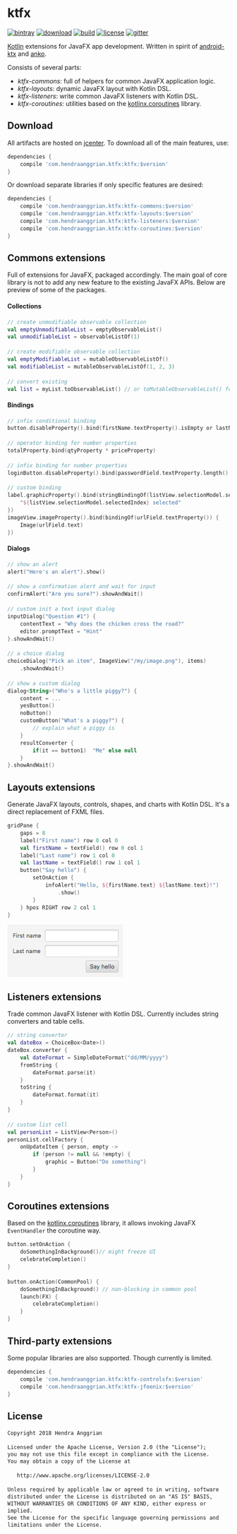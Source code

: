 ktfx
====
[![bintray](https://img.shields.io/badge/bintray-ktfx-brightgreen.svg)](https://bintray.com/hendraanggrian/ktfx)
[![download](https://api.bintray.com/packages/hendraanggrian/ktfx/ktfx/images/download.svg)](https://bintray.com/hendraanggrian/ktfx/ktfx/_latestVersion)
[![build](https://travis-ci.com/hendraanggrian/ktfx.svg)](https://travis-ci.com/hendraanggrian/ktfx)
[![license](https://img.shields.io/badge/license-Apache--2.0-blue.svg)](http://www.apache.org/licenses/LICENSE-2.0)
[![gitter](https://badges.gitter.im/Join%20Chat.svg)](https://gitter.im/hendraanggrian/ktfx)

[Kotlin] extensions for JavaFX app development. Written in spirit of [android-ktx] and [anko].

Consists of several parts:
 * *ktfx-commons*: full of helpers for common JavaFX application logic.
 * *ktfx-layouts*: dynamic JavaFX layout with Kotlin DSL.
 * *ktfx-listeners*: write common JavaFX listeners with Kotlin DSL.
 * *ktfx-coroutines*: utilities based on the [kotlinx.coroutines] library.

Download
--------
All artifacts are hosted on [jcenter]. To download all of the main features, use:

```gradle
dependencies {
    compile 'com.hendraanggrian.ktfx:ktfx:$version'
}
```

Or download separate libraries if only specific features are desired:

```gradle
dependencies {
    compile 'com.hendraanggrian.ktfx:ktfx-commons:$version'
    compile 'com.hendraanggrian.ktfx:ktfx-layouts:$version'
    compile 'com.hendraanggrian.ktfx:ktfx-listeners:$version'
    compile 'com.hendraanggrian.ktfx:ktfx-coroutines:$version'
}
```

Commons extensions
------------------
Full of extensions for JavaFX, packaged accordingly. The main goal of core library is not to add any new feature to the existing JavaFX APIs. Below are preview of some of the packages.

#### Collections

```kotlin
// create unmodifiable observable collection
val emptyUnmodifiableList = emptyObservableList()
val unmodifiableList = observableListOf(1)

// create modifiable observable collection
val emptyModifiableList = mutableObservableListOf()
val modifiableList = mutableObservableListOf(1, 2, 3)

// convert existing
val list = myList.toObservableList() // or toMutableObservableList() for modifiable version
```

#### Bindings

```kotlin
// infix conditional binding
button.disableProperty().bind(firstName.textProperty().isEmpty or lastName.textProperty().isEmpty)

// operator binding for number properties
totalProperty.bind(qtyProperty * priceProperty)

// infix binding for number properties
loginButton.disableProperty().bind(passwordField.textProperty.length() less 4)

// custom binding
label.graphicProperty().bind(stringBindingOf(listView.selectionModel.selectedIndexProperty()) {
    "${listView.selectionModel.selectedIndex} selected"
})
imageView.imageProperty().bind(bindingOf(urlField.textProperty()) {
    Image(urlField.text)
})
```

#### Dialogs

```kotlin
// show an alert
alert("Here's an alert").show()

// show a confirmation alert and wait for input
confirmAlert("Are you sure?").showAndWait()

// custom init a text input dialog
inputDialog("Question #1") {
    contentText = "Why does the chicken cross the road?"
    editor.promptText = "Hint"
}.showAndWait()

// a choice dialog
choiceDialog("Pick an item", ImageView("/my/image.png"), items)
    .showAndWait()

// show a custom dialog
dialog<String>("Who's a little piggy?") {
    content = ...
    yesButton()
    noButton()
    customButton("What's a piggy?") {
        // explain what a piggy is
    }
    resultConverter {
        if(it == button1)  "Me" else null  
    }
}.showAndWait()
```

Layouts extensions
------------------
Generate JavaFX layouts, controls, shapes, and charts with Kotlin DSL. It's a direct replacement of FXML files.

```kotlin
gridPane {
    gaps = 8
    label("First name") row 0 col 0
    val firstName = textField() row 0 col 1
    label("Last name") row 1 col 0
    val lastName = textField() row 1 col 1
    button("Say hello") {
        setOnAction {
            infoAlert("Hello, ${firstName.text} ${lastName.text}!")
                .show()
        }
    } hpos RIGHT row 2 col 1
}
```

![Layouts demo][demo_layouts]

Listeners extensions
--------------------
Trade common JavaFX listener with Kotlin DSL. Currently includes string converters and table cells.

```kotlin
// string converter
val dateBox = ChoiceBox<Date>()
dateBox.converter {
    val dateFormat = SimpleDateFormat("dd/MM/yyyy")
    fromString {
        dateFormat.parse(it)
    }
    toString {
        dateFormat.format(it)
    }
}

// custom list cell
val personList = ListView<Person>()
personList.cellFactory {
    onUpdateItem { person, empty ->
        if (person != null && !empty) {
            graphic = Button("Do something")
        }
    }
}
```

Coroutines extensions
---------------------
Based on the [kotlinx.coroutines] library, it allows invoking JavaFX `EventHandler` the coroutine way.

```kotlin
button.setOnAction {
    doSomethingInBackground()// might freeze UI
    celebrateCompletion()
}

button.onAction(CommonPool) {
    doSomethingInBackground() // non-blocking in common pool
    launch(FX) {
        celebrateCompletion()
    }
}
```

Third-party extensions
----------------------
Some popular libraries are also supported. Though currently is limited.

```gradle
dependencies {
    compile 'com.hendraanggrian.ktfx:ktfx-controlsfx:$version'
    compile 'com.hendraanggrian.ktfx:ktfx-jfoenix:$version'
}
```

License
-------
    Copyright 2018 Hendra Anggrian

    Licensed under the Apache License, Version 2.0 (the "License");
    you may not use this file except in compliance with the License.
    You may obtain a copy of the License at

       http://www.apache.org/licenses/LICENSE-2.0

    Unless required by applicable law or agreed to in writing, software
    distributed under the License is distributed on an "AS IS" BASIS,
    WITHOUT WARRANTIES OR CONDITIONS OF ANY KIND, either express or implied.
    See the License for the specific language governing permissions and
    limitations under the License.

[Kotlin]: https://kotlinlang.org/
[android-ktx]: https://github.com/android/android-ktx
[anko]: https://github.com/Kotlin/anko
[kotlinx.coroutines]: https://github.com/Kotlin/kotlinx.coroutines
[releases]: https://github.com/hendraanggrian/ktfx/releases
[jcenter]: https://bintray.com/hendraanggrian/ktfx
[demo_layouts]: /art/demo_layouts.png
